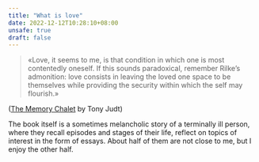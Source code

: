```yaml
---
title: "What is love"
date: 2022-12-12T10:28:10+08:00
unsafe: true
draft: false
---
```


> «Love, it seems to me, is that condition in which one is most contentedly oneself. If this sounds paradoxical, remember Rilke’s admonition: love consists in leaving the loved one space to be themselves while providing the security within which the self may flourish.»

([The Memory Chalet](https://www.goodreads.com/book/show/9413960-the-memory-chalet) by Tony Judt)

The book itself is a sometimes melancholic story of a terminally ill person, where they recall episodes and stages of their life, reflect on topics of interest in the form of essays. About half of them are not close to me, but I enjoy the other half.

